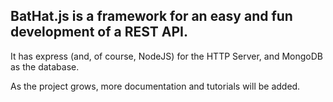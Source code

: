 BatHat.js is a framework for an easy and fun development of a REST API.
--
It has express (and, of course, NodeJS) for the HTTP Server, and MongoDB
as the database.


As the project grows, more documentation and tutorials will be added.